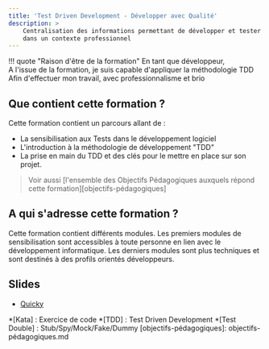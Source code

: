 ```yaml
---
title: 'Test Driven Development - Développer avec Qualité'
description: >
    Centralisation des informations permettant de développer et tester des applications
    dans un contexte professionnel
---
```


!!! quote "Raison d'être de la formation"
    En tant que développeur, <br>
    A l'issue de la formation, je suis capable d'appliquer la méthodologie TDD<br>
    Afin d'effectuer mon travail, avec professionnalisme et brio

## Que contient cette formation ?

Cette formation contient un parcours allant de :

- La sensibilisation aux Tests dans le développement logiciel
- L'introduction à la méthodologie de développement "TDD"
- La prise en main du TDD et des clés pour le mettre en place sur son projet.

> Voir aussi [l'ensemble des Objectifs Pédagogiques auxquels répond cette formation][objectifs-pédagogiques]

## A qui s'adresse cette formation ?

Cette formation contient différents modules.
Les premiers modules de sensibilisation sont accessibles à toute personne en lien avec le développement informatique.
Les derniers modules sont plus techniques et sont destinés à des profils orientés développeurs.

## Slides

- [Quicky](slides.md)


*[Kata] : Exercice de code
*[TDD] : Test Driven Development
*[Test Double] : Stub/Spy/Mock/Fake/Dummy
[objectifs-pédagogiques]: objectifs-pédagogiques.md